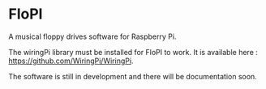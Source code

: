 FloPI
=====

A musical floppy drives software for Raspberry Pi.

The wiringPi library must be installed for FloPI to work.
It is available here : https://github.com/WiringPi/WiringPi.

The software is still in development and there will be documentation soon.
